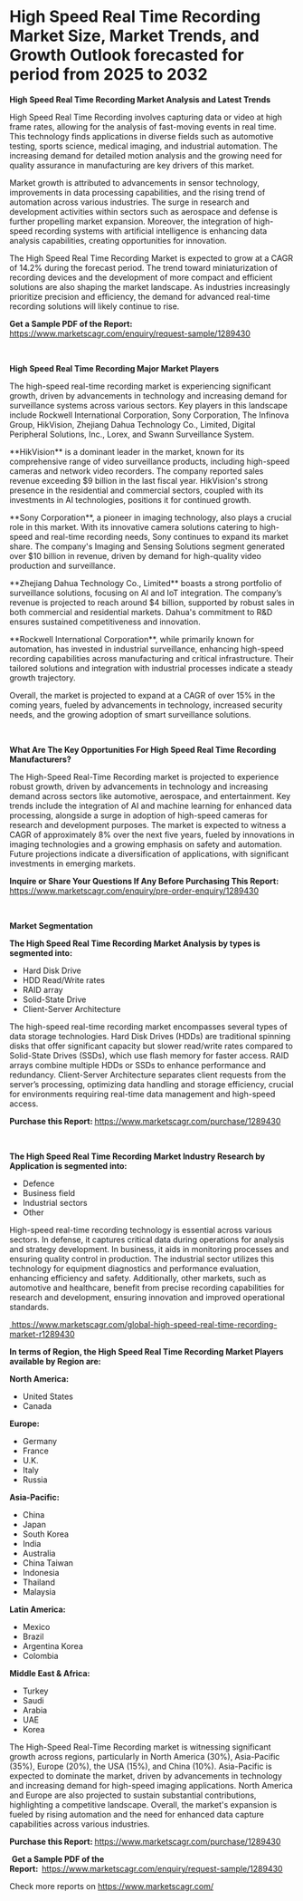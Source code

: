 <p><h1>High Speed Real Time Recording Market Size, Market Trends, and Growth Outlook forecasted for period from 2025 to 2032</h1></p><p><strong>High Speed Real Time Recording Market Analysis and Latest Trends</strong></p>
<p><p>High Speed Real Time Recording involves capturing data or video at high frame rates, allowing for the analysis of fast-moving events in real time. This technology finds applications in diverse fields such as automotive testing, sports science, medical imaging, and industrial automation. The increasing demand for detailed motion analysis and the growing need for quality assurance in manufacturing are key drivers of this market.</p><p>Market growth is attributed to advancements in sensor technology, improvements in data processing capabilities, and the rising trend of automation across various industries. The surge in research and development activities within sectors such as aerospace and defense is further propelling market expansion. Moreover, the integration of high-speed recording systems with artificial intelligence is enhancing data analysis capabilities, creating opportunities for innovation.</p><p>The High Speed Real Time Recording Market is expected to grow at a CAGR of 14.2% during the forecast period. The trend toward miniaturization of recording devices and the development of more compact and efficient solutions are also shaping the market landscape. As industries increasingly prioritize precision and efficiency, the demand for advanced real-time recording solutions will likely continue to rise.</p></p>
<p><strong>Get a Sample PDF of the Report:&nbsp;</strong> <a href="https://www.marketscagr.com/enquiry/request-sample/1289430?utm_campaign=3292&utm_medium=2&utm_source=Github&utm_content=ia&utm_term=29032025&utm_id=high-speed-real-time-recording">https://www.marketscagr.com/enquiry/request-sample/1289430</a></p>
<p>&nbsp;</p>
<p><strong>High Speed Real Time Recording Major Market Players</strong></p>
<p><p>The high-speed real-time recording market is experiencing significant growth, driven by advancements in technology and increasing demand for surveillance systems across various sectors. Key players in this landscape include Rockwell International Corporation, Sony Corporation, The Infinova Group, HikVision, Zhejiang Dahua Technology Co., Limited, Digital Peripheral Solutions, Inc., Lorex, and Swann Surveillance System.</p><p>**HikVision** is a dominant leader in the market, known for its comprehensive range of video surveillance products, including high-speed cameras and network video recorders. The company reported sales revenue exceeding $9 billion in the last fiscal year. HikVision's strong presence in the residential and commercial sectors, coupled with its investments in AI technologies, positions it for continued growth.</p><p>**Sony Corporation**, a pioneer in imaging technology, also plays a crucial role in this market. With its innovative camera solutions catering to high-speed and real-time recording needs, Sony continues to expand its market share. The company's Imaging and Sensing Solutions segment generated over $10 billion in revenue, driven by demand for high-quality video production and surveillance.</p><p>**Zhejiang Dahua Technology Co., Limited** boasts a strong portfolio of surveillance solutions, focusing on AI and IoT integration. The company’s revenue is projected to reach around $4 billion, supported by robust sales in both commercial and residential markets. Dahua's commitment to R&D ensures sustained competitiveness and innovation.</p><p>**Rockwell International Corporation**, while primarily known for automation, has invested in industrial surveillance, enhancing high-speed recording capabilities across manufacturing and critical infrastructure. Their tailored solutions and integration with industrial processes indicate a steady growth trajectory.</p><p>Overall, the market is projected to expand at a CAGR of over 15% in the coming years, fueled by advancements in technology, increased security needs, and the growing adoption of smart surveillance solutions.</p></p>
<p>&nbsp;</p>
<p><strong>What Are The Key Opportunities For High Speed Real Time Recording Manufacturers?</strong></p>
<p><p>The High-Speed Real-Time Recording market is projected to experience robust growth, driven by advancements in technology and increasing demand across sectors like automotive, aerospace, and entertainment. Key trends include the integration of AI and machine learning for enhanced data processing, alongside a surge in adoption of high-speed cameras for research and development purposes. The market is expected to witness a CAGR of approximately 8% over the next five years, fueled by innovations in imaging technologies and a growing emphasis on safety and automation. Future projections indicate a diversification of applications, with significant investments in emerging markets.</p></p>
<p><strong>Inquire or Share Your Questions If Any Before Purchasing This Report:</strong> <a href="https://www.marketscagr.com/enquiry/pre-order-enquiry/1289430?utm_campaign=3292&utm_medium=2&utm_source=Github&utm_content=ia&utm_term=29032025&utm_id=high-speed-real-time-recording">https://www.marketscagr.com/enquiry/pre-order-enquiry/1289430</a></p>
<p>&nbsp;</p>
<p><strong>Market Segmentation</strong></p>
<p><strong>The High Speed Real Time Recording Market Analysis by types is segmented into:</strong></p>
<p><ul><li>Hard Disk Drive</li><li>HDD Read/Write rates</li><li>RAID array</li><li>Solid-State Drive</li><li>Client-Server Architecture</li></ul></p>
<p><p>The high-speed real-time recording market encompasses several types of data storage technologies. Hard Disk Drives (HDDs) are traditional spinning disks that offer significant capacity but slower read/write rates compared to Solid-State Drives (SSDs), which use flash memory for faster access. RAID arrays combine multiple HDDs or SSDs to enhance performance and redundancy. Client-Server Architecture separates client requests from the server’s processing, optimizing data handling and storage efficiency, crucial for environments requiring real-time data management and high-speed access.</p></p>
<p><strong>Purchase this Report:&nbsp;</strong><a href="https://www.marketscagr.com/purchase/1289430?utm_campaign=3292&utm_medium=2&utm_source=Github&utm_content=ia&utm_term=29032025&utm_id=high-speed-real-time-recording">https://www.marketscagr.com/purchase/1289430</a></p>
<p>&nbsp;</p>
<p><strong>The High Speed Real Time Recording Market Industry Research by Application is segmented into:</strong></p>
<p><ul><li>Defence</li><li>Business field</li><li>Industrial sectors</li><li>Other</li></ul></p>
<p><p>High-speed real-time recording technology is essential across various sectors. In defense, it captures critical data during operations for analysis and strategy development. In business, it aids in monitoring processes and ensuring quality control in production. The industrial sector utilizes this technology for equipment diagnostics and performance evaluation, enhancing efficiency and safety. Additionally, other markets, such as automotive and healthcare, benefit from precise recording capabilities for research and development, ensuring innovation and improved operational standards.</p></p>
<p><a href="https://www.marketscagr.com/global-high-speed-real-time-recording-market-r1289430?utm_campaign=3292&utm_medium=2&utm_source=Github&utm_content=ia&utm_term=29032025&utm_id=high-speed-real-time-recording">&nbsp;https://www.marketscagr.com/global-high-speed-real-time-recording-market-r1289430</a></p>
<p><strong>In terms of Region, the High Speed Real Time Recording Market Players available by Region are:</strong></p>
<p>
    <p> <strong> North America: </strong>
        <ul>
            <li>United States</li>
            <li>Canada</li>
        </ul>
        </p> 
    <p> <strong> Europe: </strong>
        <ul>
            <li>Germany</li>
            <li>France</li>
            <li>U.K.</li>
            <li>Italy</li>
            <li>Russia</li>
        </ul>
        </p> 
    <p> <strong> Asia-Pacific: </strong>
        <ul>
            <li>China</li>
            <li>Japan</li>
            <li>South Korea</li>
            <li>India</li>
            <li>Australia</li>
            <li>China Taiwan</li>
            <li>Indonesia</li>
            <li>Thailand</li>
            <li>Malaysia</li>
        </ul>
        </p> 
    <p> <strong> Latin America: </strong>
        <ul>
            <li>Mexico</li>
            <li>Brazil</li>
            <li>Argentina Korea</li>
            <li>Colombia</li>
        </ul>
        </p> 
    <p> <strong> Middle East & Africa: </strong>
        <ul>
            <li>Turkey</li>
            <li>Saudi</li>
            <li>Arabia</li>
            <li>UAE</li>
            <li>Korea</li>
        </ul>
    </p>
    </p>
<p><p>The High-Speed Real-Time Recording market is witnessing significant growth across regions, particularly in North America (30%), Asia-Pacific (35%), Europe (20%), the USA (15%), and China (10%). Asia-Pacific is expected to dominate the market, driven by advancements in technology and increasing demand for high-speed imaging applications. North America and Europe are also projected to sustain substantial contributions, highlighting a competitive landscape. Overall, the market's expansion is fueled by rising automation and the need for enhanced data capture capabilities across various industries.</p></p>
<p><strong>Purchase this Report: </strong><a href="https://www.marketscagr.com/purchase/1289430?utm_campaign=3292&utm_medium=2&utm_source=Github&utm_content=ia&utm_term=29032025&utm_id=high-speed-real-time-recording">https://www.marketscagr.com/purchase/1289430</a></p>
<p>&nbsp;<strong>Get a Sample PDF of the Report:&nbsp;&nbsp;</strong><a href="https://www.marketscagr.com/enquiry/request-sample/1289430?utm_campaign=3292&utm_medium=2&utm_source=Github&utm_content=ia&utm_term=29032025&utm_id=high-speed-real-time-recording">https://www.marketscagr.com/enquiry/request-sample/1289430</a></p>
<p><strong></strong></p>
<p>Check more reports on <a href="https://www.marketscagr.com/?utm_campaign=3292&utm_medium=2&utm_source=Github&utm_content=ia&utm_term=29032025&utm_id=high-speed-real-time-recording">https://www.marketscagr.com/</a></p>
